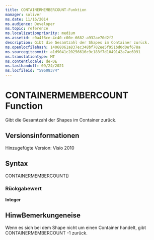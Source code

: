 ```yaml
---
title: CONTAINERMEMBERCOUNT-Funktion
manager: soliver
ms.date: 11/16/2014
ms.audience: Developer
ms.topic: reference
ms.localizationpriority: medium
ms.assetid: c0a4f6ce-4c40-c00e-6682-a932ae70d2f2
description: Gibt die Gesamtzahl der Shapes im Container zurück.
ms.openlocfilehash: 14068061a837ec348bf702ee5f951bd0d0ef678a
ms.sourcegitcommit: a1d9041c20256616c9c183f7d1049142a7ac6991
ms.translationtype: MT
ms.contentlocale: de-DE
ms.lasthandoff: 09/24/2021
ms.locfileid: "59608374"
---
```

# <a name="containermembercount-function"></a>CONTAINERMEMBERCOUNT Function

Gibt die Gesamtzahl der Shapes im Container zurück.
  
## <a name="version-information"></a>Versionsinformationen

Hinzugefügte Version: Visio 2010
 
  
## <a name="syntax"></a>Syntax

CONTAINERMEMBERCOUNT()
  
### <a name="return-value"></a>Rückgabewert

 **Integer**
  
## <a name="remarks"></a>HinwBemerkungeneise

Wenn es sich bei dem Shape nicht um einen Container handelt, gibt CONTAINERMEMBERCOUNT -1 zurück.
  

